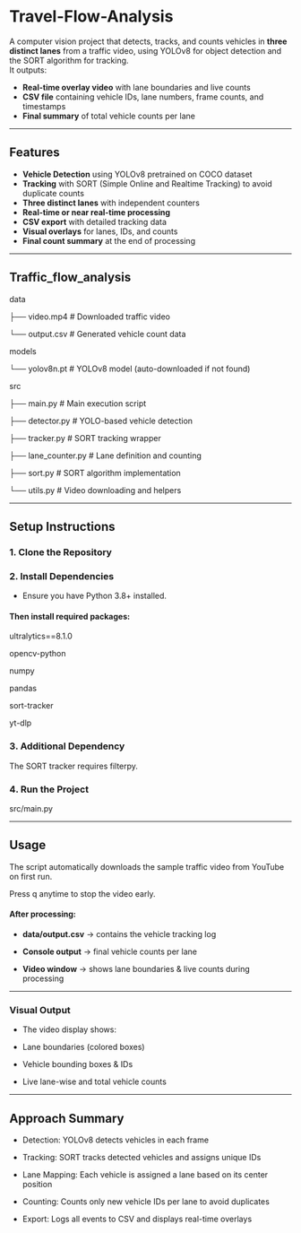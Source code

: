 # Travel-Flow-Analysis

A computer vision project that detects, tracks, and counts vehicles in **three distinct lanes** from a traffic video, using YOLOv8 for object detection and the SORT algorithm for tracking.  
It outputs:
- **Real-time overlay video** with lane boundaries and live counts  
- **CSV file** containing vehicle IDs, lane numbers, frame counts, and timestamps  
- **Final summary** of total vehicle counts per lane  

---

##  Features
- **Vehicle Detection** using YOLOv8 pretrained on COCO dataset
- **Tracking** with SORT (Simple Online and Realtime Tracking) to avoid duplicate counts
- **Three distinct lanes** with independent counters
- **Real-time or near real-time processing**
- **CSV export** with detailed tracking data
- **Visual overlays** for lanes, IDs, and counts
- **Final count summary** at the end of processing

---

## Traffic_flow_analysis

data

├── video.mp4   # Downloaded traffic video

└── output.csv   # Generated vehicle count data

models

└── yolov8n.pt   # YOLOv8 model (auto-downloaded if not found)

src

├── main.py   # Main execution script

├── detector.py   # YOLO-based vehicle detection

├── tracker.py   # SORT tracking wrapper

├── lane_counter.py   # Lane definition and counting

├── sort.py   # SORT algorithm implementation

└── utils.py   # Video downloading and helpers

---

##  Setup Instructions

### 1️. Clone the Repository

### 2️. Install Dependencies

- Ensure you have Python 3.8+ installed.

#### Then install required packages:

ultralytics==8.1.0

opencv-python

numpy

pandas

sort-tracker

yt-dlp

### 3️. Additional Dependency
The SORT tracker requires filterpy.

### 4️. Run the Project
src/main.py

---

##  Usage

The script automatically downloads the sample traffic video from YouTube on first run.

Press q anytime to stop the video early.

#### After processing:

- **data/output.csv** → contains the vehicle tracking log

- **Console output** → final vehicle counts per lane

- **Video window** → shows lane boundaries & live counts during processing

---

###  Visual Output

- The video display shows:

- Lane boundaries (colored boxes)

- Vehicle bounding boxes & IDs

- Live lane-wise and total vehicle counts

---

## Approach Summary

- Detection: YOLOv8 detects vehicles in each frame

- Tracking: SORT tracks detected vehicles and assigns unique IDs

- Lane Mapping: Each vehicle is assigned a lane based on its center position

- Counting: Counts only new vehicle IDs per lane to avoid duplicates

- Export: Logs all events to CSV and displays real-time overlays




